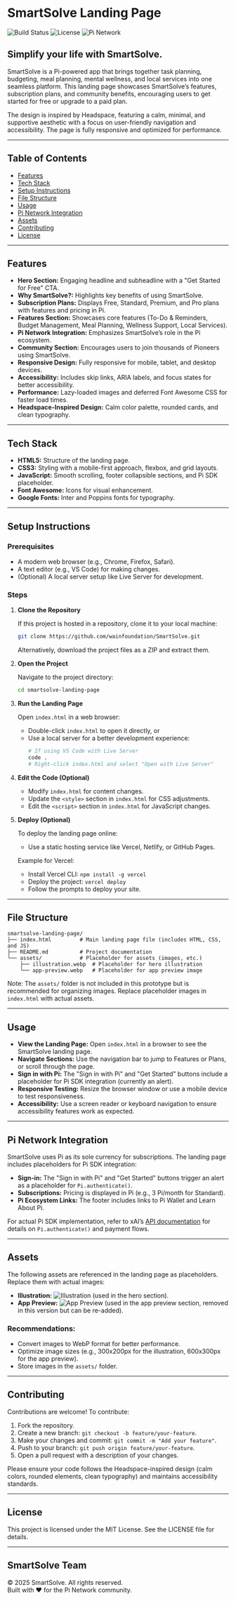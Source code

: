 # SmartSolve Landing Page

![Build Status](https://img.shields.io/badge/Build-Active-brightgreen)
![License](https://img.shields.io/badge/License-MIT-blue)
![Pi Network](https://img.shields.io/badge/Powered%20by-Pi%20Network-ffb800)

## Simplify your life with SmartSolve.

SmartSolve is a Pi-powered app that brings together task planning, budgeting, meal planning, mental wellness, and local services into one seamless platform. This landing page showcases SmartSolve’s features, subscription plans, and community benefits, encouraging users to get started for free or upgrade to a paid plan.

The design is inspired by Headspace, featuring a calm, minimal, and supportive aesthetic with a focus on user-friendly navigation and accessibility. The page is fully responsive and optimized for performance.

---

## Table of Contents

- [Features](#features)
- [Tech Stack](#tech-stack)
- [Setup Instructions](#setup-instructions)
- [File Structure](#file-structure)
- [Usage](#usage)
- [Pi Network Integration](#pi-network-integration)
- [Assets](#assets)
- [Contributing](#contributing)
- [License](#license)

---

## Features

- **Hero Section:** Engaging headline and subheadline with a "Get Started for Free" CTA.
- **Why SmartSolve?:** Highlights key benefits of using SmartSolve.
- **Subscription Plans:** Displays Free, Standard, Premium, and Pro plans with features and pricing in Pi.
- **Features Section:** Showcases core features (To-Do & Reminders, Budget Management, Meal Planning, Wellness Support, Local Services).
- **Pi Network Integration:** Emphasizes SmartSolve’s role in the Pi ecosystem.
- **Community Section:** Encourages users to join thousands of Pioneers using SmartSolve.
- **Responsive Design:** Fully responsive for mobile, tablet, and desktop devices.
- **Accessibility:** Includes skip links, ARIA labels, and focus states for better accessibility.
- **Performance:** Lazy-loaded images and deferred Font Awesome CSS for faster load times.
- **Headspace-Inspired Design:** Calm color palette, rounded cards, and clean typography.

---

## Tech Stack

- **HTML5:** Structure of the landing page.
- **CSS3:** Styling with a mobile-first approach, flexbox, and grid layouts.
- **JavaScript:** Smooth scrolling, footer collapsible sections, and Pi SDK placeholder.
- **Font Awesome:** Icons for visual enhancement.
- **Google Fonts:** Inter and Poppins fonts for typography.

---

## Setup Instructions

### Prerequisites

- A modern web browser (e.g., Chrome, Firefox, Safari).
- A text editor (e.g., VS Code) for making changes.
- (Optional) A local server setup like Live Server for development.

### Steps

1. **Clone the Repository**

   If this project is hosted in a repository, clone it to your local machine:
   ```bash
   git clone https://github.com/wainfoundation/SmartSolve.git
   ```
   Alternatively, download the project files as a ZIP and extract them.

2. **Open the Project**

   Navigate to the project directory:
   ```bash
   cd smartsolve-landing-page
   ```

3. **Run the Landing Page**

   Open `index.html` in a web browser:
   - Double-click `index.html` to open it directly, or
   - Use a local server for a better development experience:
     ```bash
     # If using VS Code with Live Server
     code .
     # Right-click index.html and select "Open with Live Server"
     ```

4. **Edit the Code (Optional)**  
   - Modify `index.html` for content changes.
   - Update the `<style>` section in `index.html` for CSS adjustments.
   - Edit the `<script>` section in `index.html` for JavaScript changes.

5. **Deploy (Optional)**

   To deploy the landing page online:
   - Use a static hosting service like Vercel, Netlify, or GitHub Pages.
   
   Example for Vercel:
   - Install Vercel CLI: `npm install -g vercel`
   - Deploy the project: `vercel deploy`
   - Follow the prompts to deploy your site.

---

## File Structure

```
smartsolve-landing-page/
├── index.html         # Main landing page file (includes HTML, CSS, and JS)
├── README.md          # Project documentation
└── assets/            # Placeholder for assets (images, etc.)
    ├── illustration.webp  # Placeholder for hero illustration
    └── app-preview.webp   # Placeholder for app preview image
```

Note: The `assets/` folder is not included in this prototype but is recommended for organizing images. Replace placeholder images in `index.html` with actual assets.

---

## Usage

- **View the Landing Page:** Open `index.html` in a browser to see the SmartSolve landing page.
- **Navigate Sections:** Use the navigation bar to jump to Features or Plans, or scroll through the page.
- **Sign in with Pi:** The "Sign in with Pi" and "Get Started" buttons include a placeholder for Pi SDK integration (currently an alert).
- **Responsive Testing:** Resize the browser window or use a mobile device to test responsiveness.
- **Accessibility:** Use a screen reader or keyboard navigation to ensure accessibility features work as expected.

---

## Pi Network Integration

SmartSolve uses Pi as its sole currency for subscriptions. The landing page includes placeholders for Pi SDK integration:

- **Sign-in:** The "Sign in with Pi" and "Get Started" buttons trigger an alert as a placeholder for `Pi.authenticate()`.
- **Subscriptions:** Pricing is displayed in Pi (e.g., 3 Pi/month for Standard).
- **Pi Ecosystem Links:** The footer includes links to Pi Wallet and Learn About Pi.

For actual Pi SDK implementation, refer to xAI’s [API documentation](https://x.ai/api) for details on `Pi.authenticate()` and payment flows.

---

## Assets

The following assets are referenced in the landing page as placeholders. Replace them with actual images:

- **Illustration:** ![Illustration](https://via.placeholder.com/300x200?text=Illustration) (used in the hero section).
- **App Preview:** ![App Preview](https://via.placeholder.com/600x300?text=App+Preview) (used in the app preview section, removed in this version but can be re-added).

### Recommendations:
- Convert images to WebP format for better performance.
- Optimize image sizes (e.g., 300x200px for the illustration, 600x300px for the app preview).
- Store images in the `assets/` folder.

---

## Contributing

Contributions are welcome! To contribute:
1. Fork the repository.
2. Create a new branch: `git checkout -b feature/your-feature`.
3. Make your changes and commit: `git commit -m "Add your feature"`.
4. Push to your branch: `git push origin feature/your-feature`.
5. Open a pull request with a description of your changes.

Please ensure your code follows the Headspace-inspired design (calm colors, rounded elements, clean typography) and maintains accessibility standards.

---

## License

This project is licensed under the MIT License. See the LICENSE file for details.

---

## SmartSolve Team

© 2025 SmartSolve. All rights reserved.  
Built with ❤️ for the Pi Network community.
